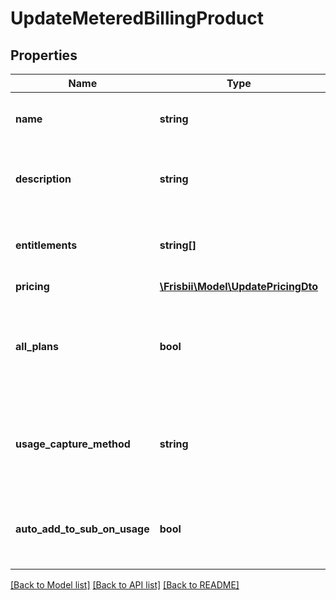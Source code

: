 # UpdateMeteredBillingProduct

## Properties
Name | Type | Description | Notes
------------ | ------------- | ------------- | -------------
**name** | **string** | Name of metered billing product. | 
**description** | **string** | Optional description of metered billing product | [optional] 
**entitlements** | **string[]** | Entitlements for this metered billing product. | [optional] 
**pricing** | [**\Frisbii\Model\UpdatePricingDto**](UpdatePricingDto.md) |  | 
**all_plans** | **bool** | Whether all plans are eligible for this metered billing product. Defaults to false. | [optional] 
**usage_capture_method** | **string** | The method used to capture usage for this metered billing product. | 
**auto_add_to_sub_on_usage** | **bool** | Automatically add this product to a subscription when usage is recorded. | [optional] 

[[Back to Model list]](../../README.md#documentation-for-models) [[Back to API list]](../../README.md#documentation-for-api-endpoints) [[Back to README]](../../README.md)


